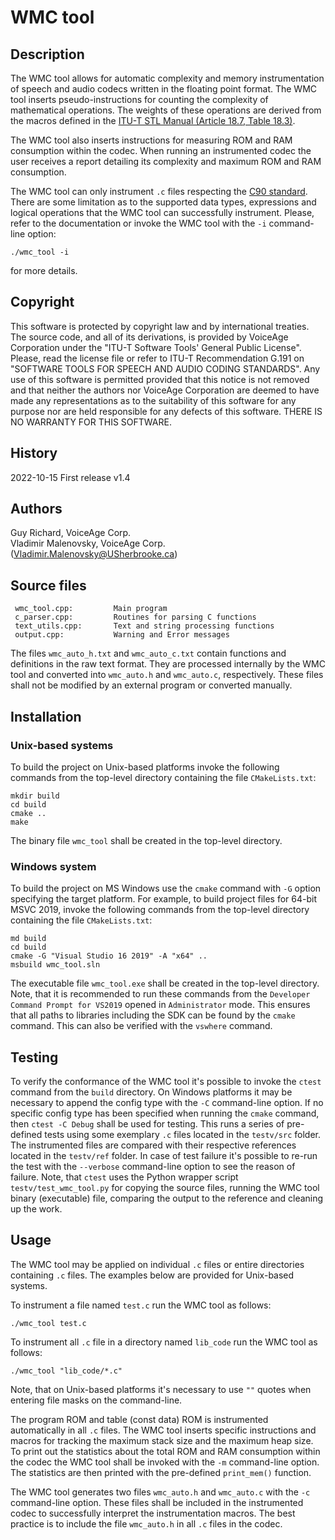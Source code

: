 # WMC tool

## Description

The WMC tool allows for automatic complexity and memory instrumentation of speech and audio codecs written in the floating point format. The WMC tool inserts pseudo-instructions for counting the complexity of mathematical operations. The weights of these operations are derived from the macros defined in the [ITU-T STL Manual (Article 18.7, Table 18.3)](https://www.itu.int/rec/T-REC-G.191-202207-I/en).

The WMC tool also inserts instructions for measuring ROM and RAM consumption within the codec. When running an instrumented codec the user receives a report detailing its complexity and maximum ROM and RAM consumption.

The WMC tool can only instrument `.c` files respecting the [C90 standard](https://web.archive.org/web/20200909074736/https://www.pdf-archive.com/2014/10/02/ansi-iso-9899-1990-1/ansi-iso-9899-1990-1.pdf). There are some limitation as to the supported data types, expressions and logical operations that the WMC tool can successfully instrument. Please, refer to the documentation or invoke the WMC tool with the `-i` command-line option:

```
./wmc_tool -i
```

for more details.

## Copyright

This software is protected by copyright law and by international treaties. The source code, and all of its derivations, is provided by VoiceAge Corporation under the "ITU-T Software Tools' General Public License". Please, read the license file or refer to ITU-T Recommendation G.191 on "SOFTWARE TOOLS FOR SPEECH AND AUDIO CODING STANDARDS". Any use of this software is permitted provided that this notice is not removed and that neither the authors nor VoiceAge Corporation are deemed to have made any representations as to the suitability of this software for any purpose nor are held responsible for any defects of this software. THERE IS NO WARRANTY FOR THIS SOFTWARE.

## History

2022-10-15 First release v1.4

## Authors

Guy Richard, VoiceAge Corp.  
Vladimir Malenovsky, VoiceAge Corp. (Vladimir.Malenovsky@USherbrooke.ca)

## Source files
```
 wmc_tool.cpp:         Main program
 c_parser.cpp:         Routines for parsing C functions
 text_utils.cpp:       Text and string processing functions
 output.cpp:           Warning and Error messages
 ```

The files `wmc_auto_h.txt` and `wmc_auto_c.txt` contain functions and definitions in the raw text format. They are processed internally by the WMC tool and converted into `wmc_auto.h` and `wmc_auto.c`, respectively. These files shall not be modified by an external program or converted manually.

## Installation

### Unix-based systems

To build the project on Unix-based platforms invoke the following commands from the top-level directory containing the file `CMakeLists.txt`:
```
mkdir build
cd build
cmake ..
make
```

The binary file `wmc_tool` shall be created in the top-level directory.

### Windows system

To build the project on MS Windows use the `cmake` command with `-G` option specifying the target platform. For example, to build project files for 64-bit MSVC 2019, invoke the following commands from the top-level directory containing the file `CMakeLists.txt`:
```
md build
cd build
cmake -G "Visual Studio 16 2019" -A "x64" ..
msbuild wmc_tool.sln
```

The executable file `wmc_tool.exe` shall be created in the top-level directory. Note, that it is recommended to run these commands from the `Developer Command Prompt for VS2019` opened in `Administrator` mode. This ensures that all paths to libraries including the SDK can be found by the `cmake` command. This can also be verified with the `vswhere` command.

## Testing

To verify the conformance of the WMC tool it's possible to invoke the `ctest` command from the `build` directory. On Windows platforms it may be necessary to append the config type with the `-C` command-line option. If no specific config type has been specified when running the `cmake` command, then `ctest -C Debug` shall be used for testing. This runs a series of pre-defined tests using some exemplary `.c` files located in the `testv/src` folder. The instrumented files are compared with their respective references located in the `testv/ref` folder. In case of test failure it's possible to re-run the test with the `--verbose` command-line option to see the reason of failure. Note, that `ctest` uses the Python wrapper script `testv/test_wmc_tool.py` for copying the source files, running the WMC tool binary (executable) file, comparing the output to the reference and cleaning up the work.

## Usage

The WMC tool may be applied on individual `.c` files or entire directories containing `.c` files. The examples below are provided for Unix-based systems.

To instrument a file named `test.c` run the WMC tool as follows:
```
./wmc_tool test.c
```

To instrument all `.c` file in a directory named `lib_code` run the WMC tool as follows:
```
./wmc_tool "lib_code/*.c"
```
Note, that on Unix-based platforms it's necessary to use `""` quotes when entering file masks on the command-line. 

The program ROM and table (const data) ROM is instrumented automatically in all `.c` files. The WMC tool inserts specific instructions and macros for tracking the maximum stack size and the maximum heap size. To print out the statistics about the total ROM and RAM consumption within the codec the WMC tool shall be invoked with the `-m` command-line option. The statistics are then printed with the pre-defined `print_mem()` function.

The WMC tool generates two files `wmc_auto.h` and `wmc_auto.c` with the `-c` command-line option. These files shall be included in the instrumented codec to successfully interpret the instrumentation macros. The best practice is to include the file `wmc_auto.h` in all `.c` files in the codec. 

